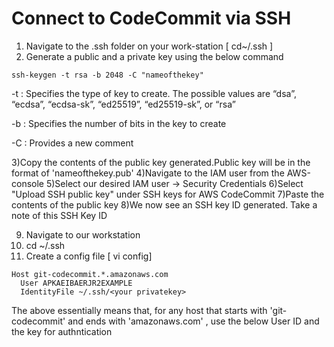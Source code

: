 # Connect to CodeCommit via SSH

1) Navigate to the .ssh folder on your work-station [ cd~/.ssh ] 
2) Generate a public and a private key using the below command

```
ssh-keygen -t rsa -b 2048 -C "nameofthekey"

```

-t : Specifies the type of key to create. The possible values are “dsa”, “ecdsa”, “ecdsa-sk”, “ed25519”, “ed25519-sk”, or “rsa”

-b : Specifies the number of bits in the key to create

-C : Provides a new comment


3)Copy the contents of the public key generated.Public key will be in the format of 'nameofthekey.pub'
4)Navigate to the IAM user from the AWS-console
5)Select our desired IAM user -> Security Credentials
6)Select "Upload SSH public key" under SSH keys for AWS CodeCommit
7)Paste the contents of the public key
8)We now see an SSH key ID generated. Take a note of this SSH Key ID

9) Navigate to our workstation
10) cd ~/.ssh
11) Create a config file [ vi config]

```
Host git-codecommit.*.amazonaws.com
  User APKAEIBAERJR2EXAMPLE
  IdentityFile ~/.ssh/<your privatekey>
```
The above essentially means that, for any host that starts with 'git-codecommit' and ends with 'amazonaws.com' , use the below User ID and the key for authntication




